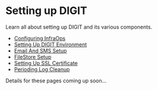 # Setting up DIGIT

Learn all about setting up DIGIT and its various components.

* [Configuring InfraOps](configuring-infraops.md)
* [Setting Up DIGIT Environment](setting-up-digit-environment.md)
* [Email And SMS Setup](email-and-sms-set-up.md)
* [FileStore Setup](filestore-set-up.md)
* [Setting Up SSL Certificate](setting-up-ssl-certificate.md)
* [Perioding Log Cleanup](periodic-log-cleanup.md)

Details for these pages coming up soon...
